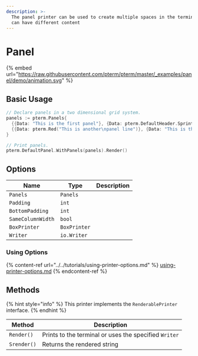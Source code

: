 ```yaml
---
description: >-
  The panel printer can be used to create multiple spaces in the terminal, which
  can have different content
---
```


# Panel

{% embed url="https://raw.githubusercontent.com/pterm/pterm/master/_examples/panel/demo/animation.svg" %}

## Basic Usage

```go
// Declare panels in a two dimensional grid system.
panels := pterm.Panels{
  {{Data: "This is the first panel"}, {Data: pterm.DefaultHeader.Sprint("Hello, World!")}, {Data: "This\npanel\ncontains\nmultiple\nlines"}},
  {{Data: pterm.Red("This is another\npanel line")}, {Data: "This is the second panel\nwith a new line"}},
}

// Print panels.
pterm.DefaultPanel.WithPanels(panels).Render()
```

## Options

| Name              | Type        | Description                                          |
| ----------------- | ----------- | ---------------------------------------------------- |
|	`Panels`          | `Panels` |   |
|	`Padding`         | `int` |   |
|	`BottomPadding`   | `int` |   |
|	`SameColumnWidth` | `bool` |   |
|	`BoxPrinter`      | `BoxPrinter` |   |
|	`Writer`          | `io.Writer` |   |

### Using Options

{% content-ref url="../../tutorials/using-printer-options.md" %}
[using-printer-options.md](../../tutorials/using-printer-options.md)
{% endcontent-ref %}

## Methods

{% hint style="info" %}
This printer implements the `RenderablePrinter` interface.
{% endhint %}

| Method      | Description                                           |
| ----------- | ----------------------------------------------------- |
| `Render()`  | Prints to the terminal or uses the specified `Writer` |
| `Srender()` | Returns the rendered string                           |
